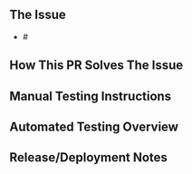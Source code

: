 ## The Issue

- #<issue number>

<!-- Provide a brief description of the issue. -->

## How This PR Solves The Issue

## Manual Testing Instructions

## Automated Testing Overview

<!-- Please describe the tests introduced by this PR, or explain why no tests are needed. -->

## Release/Deployment Notes

<!-- Does this affect anything else or have ramifications for other code? Does anything have to be done on deployment? -->
